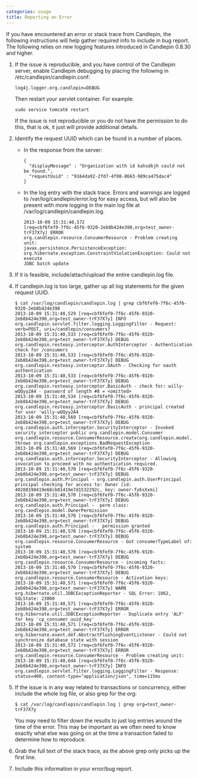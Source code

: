 ```yaml
---
categories: usage
title: Reporting an Error
---
```

If you have encountered an error or stack trace from Candlepin, the following
instructions will help gather required info to include in bug report. The
following relies on new logging features introduced in Candlepin 0.8.30 and
higher.

1. If the issue is reproducible, and you have control of the Candlepin server,
   enable Candlepin debugging by placing the following in
   /etc/candlepin/candlepin.conf:

   ```
   log4j.logger.org.candlepin=DEBUG
   ```

   Then restart your servlet container. For example:

   ```
   sudo service tomcat6 restart
   ```

   If the issue is not reproducible or you do not have the permission to do
   this, that is ok, it just will provide additional details.
1. Identify the request UUID which can be found in a number of places.
   * In the response from the server:

     ```
     {
       "displayMessage" : "Organization with id kahsdkjh could not be found.",
       "requestUuid" : "9164da92-2fd7-4f08-8663-989ca475dac4"
     }
     ```

   * In the log entry with the stack trace. Errors and warnings are logged to
     /var/log/candlepin/error.log for easy access, but will also be present
     with more logging in the main log file at /var/log/candlepin/candlepin.log.

     ```
     2013-10-09 15:31:40,572
     [req=cbf6fef0-7f6c-45f6-9320-2eb8b424e398,org=test_owner-trF37X7y] ERROR
     org.candlepin.resource.ConsumerResource - Problem creating unit:
     javax.persistence.PersistenceException:
     org.hibernate.exception.ConstraintViolationException: Could not execute
     JDBC batch update
     ```

1. If it is feasible, include/attach/upload the entire candlepin.log file.
1. If candlepin.log is too large, gather up all log statements for the given request UUID.

   ```
   $ cat /var/log/candlepin/candlepin.log | grep cbf6fef0-7f6c-45f6-9320-2eb8b424e398
   2013-10-09 15:31:40,529 [req=cbf6fef0-7f6c-45f6-9320-2eb8b424e398,org=test_owner-trF37X7y] INFO  org.candlepin.servlet.filter.logging.LoggingFilter - Request: verb=POST, uri=/candlepin/consumers?
   2013-10-09 15:31:40,533 [req=cbf6fef0-7f6c-45f6-9320-2eb8b424e398,org=test_owner-trF37X7y] DEBUG org.candlepin.resteasy.interceptor.AuthInterceptor - Authentication check for /consumers
   2013-10-09 15:31:40,533 [req=cbf6fef0-7f6c-45f6-9320-2eb8b424e398,org=test_owner-trF37X7y] DEBUG org.candlepin.resteasy.interceptor.OAuth - Checking for oauth authentication
   2013-10-09 15:31:40,533 [req=cbf6fef0-7f6c-45f6-9320-2eb8b424e398,org=test_owner-trF37X7y] DEBUG org.candlepin.resteasy.interceptor.BasicAuth - check for: willy-wQQyy2A4 - password of length #8 = <omitted>
   2013-10-09 15:31:40,534 [req=cbf6fef0-7f6c-45f6-9320-2eb8b424e398,org=test_owner-trF37X7y] DEBUG org.candlepin.resteasy.interceptor.BasicAuth - principal created for user 'willy-wQQyy2A4
   2013-10-09 15:31:40,569 [req=cbf6fef0-7f6c-45f6-9320-2eb8b424e398,org=test_owner-trF37X7y] DEBUG org.candlepin.auth.interceptor.SecurityInterceptor - Invoked security interceptor public org.candlepin.model.Consumer org.candlepin.resource.ConsumerResource.create(org.candlepin.model.Consumer,org.candlepin.auth.Principal,java.lang.String,java.lang.String,java.lang.String) throws org.candlepin.exceptions.BadRequestException
   2013-10-09 15:31:40,569 [req=cbf6fef0-7f6c-45f6-9320-2eb8b424e398,org=test_owner-trF37X7y] DEBUG org.candlepin.auth.interceptor.SecurityInterceptor - Allowing invocation to proceed with no authentication required.
   2013-10-09 15:31:40,570 [req=cbf6fef0-7f6c-45f6-9320-2eb8b424e398,org=test_owner-trF37X7y] DEBUG org.candlepin.auth.Principal - org.candlepin.auth.UserPrincipal principal checking for access to: Owner [id: 40288198419e68cb01419e7d1532292c, key: owner-fy6sXxmi]
   2013-10-09 15:31:40,570 [req=cbf6fef0-7f6c-45f6-9320-2eb8b424e398,org=test_owner-trF37X7y] DEBUG org.candlepin.auth.Principal -  perm class: org.candlepin.model.OwnerPermission
   2013-10-09 15:31:40,570 [req=cbf6fef0-7f6c-45f6-9320-2eb8b424e398,org=test_owner-trF37X7y] DEBUG org.candlepin.auth.Principal -   permission granted
   2013-10-09 15:31:40,570 [req=cbf6fef0-7f6c-45f6-9320-2eb8b424e398,org=test_owner-trF37X7y] DEBUG org.candlepin.resource.ConsumerResource - Got consumerTypeLabel of: system
   2013-10-09 15:31:40,570 [req=cbf6fef0-7f6c-45f6-9320-2eb8b424e398,org=test_owner-trF37X7y] DEBUG org.candlepin.resource.ConsumerResource - incoming facts:
   2013-10-09 15:31:40,570 [req=cbf6fef0-7f6c-45f6-9320-2eb8b424e398,org=test_owner-trF37X7y] DEBUG org.candlepin.resource.ConsumerResource - Activation keys:
   2013-10-09 15:31:40,571 [req=cbf6fef0-7f6c-45f6-9320-2eb8b424e398,org=test_owner-trF37X7y] WARN  org.hibernate.util.JDBCExceptionReporter - SQL Error: 1062, SQLState: 23000
   2013-10-09 15:31:40,571 [req=cbf6fef0-7f6c-45f6-9320-2eb8b424e398,org=test_owner-trF37X7y] ERROR org.hibernate.util.JDBCExceptionReporter - Duplicate entry 'ALF' for key 'cp_consumer_uuid_key'
   2013-10-09 15:31:40,571 [req=cbf6fef0-7f6c-45f6-9320-2eb8b424e398,org=test_owner-trF37X7y] ERROR org.hibernate.event.def.AbstractFlushingEventListener - Could not synchronize database state with session
   2013-10-09 15:31:40,572 [req=cbf6fef0-7f6c-45f6-9320-2eb8b424e398,org=test_owner-trF37X7y] ERROR org.candlepin.resource.ConsumerResource - Problem creating unit:
   2013-10-09 15:31:40,644 [req=cbf6fef0-7f6c-45f6-9320-2eb8b424e398,org=test_owner-trF37X7y] INFO  org.candlepin.servlet.filter.logging.LoggingFilter - Response: status=400, content-type="application/json", time=115ms
   ```

1. If the issue is in any way related to transactions or concurrency, either
   include the whole log file, or also grep for the org:

   ```
   $ cat /var/log/candlepin/candlepin.log | grep org=test_owner-trF37X7y
   ```

   You may need to filter down the results to just log entries around the time
   of the error. This may be important as we often need to know exactly what
   else was going on at the time a transaction failed to determine how to
   reproduce.
1. Grab the full text of the stack trace, as the above grep only picks up the first line.
1. Include this information in your error/bug report.

